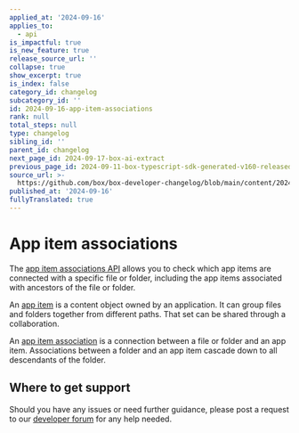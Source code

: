 ```yaml
---
applied_at: '2024-09-16'
applies_to:
  - api
is_impactful: true
is_new_feature: true
release_source_url: ''
collapse: true
show_excerpt: true
is_index: false
category_id: changelog
subcategory_id: ''
id: 2024-09-16-app-item-associations
rank: null
total_steps: null
type: changelog
sibling_id: ''
parent_id: changelog
next_page_id: 2024-09-17-box-ai-extract
previous_page_id: 2024-09-11-box-typescript-sdk-generated-v160-released
source_url: >-
  https://github.com/box/box-developer-changelog/blob/main/content/2024/09-16-app-item-associations.md
published_at: '2024-09-16'
fullyTranslated: true
---
```

# App item associations

The [app item associations API][1] allows you to check which app items are connected with a specific file or folder, including the app items associated with ancestors of the file or folder.

<!-- more -->

An [app item][2] is a content object owned by an application. It can group files and folders together from different paths. That set can be shared through a collaboration.

An [app item association][3] is a connection between a file or folder and an app item. Associations between a folder and an app item cascade down to all descendants of the folder.

## Where to get support

Should you have any issues or need further guidance, please post a request to
our [developer forum][4] for any help needed.

[1]: r://app-item-association

[2]: r://app-item

[3]: r://app-item-associations

[4]: https://forum.box.com/
